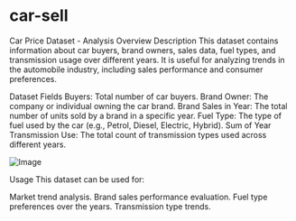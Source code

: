 # car-sell

Car Price Dataset - Analysis Overview
Description
This dataset contains information about car buyers, brand owners, sales data, fuel types, and transmission usage over different years. It is useful for analyzing trends in the automobile industry, including sales performance and consumer preferences.

Dataset Fields
Buyers: Total number of car buyers. 
Brand Owner: The company or individual owning the car brand. 
Brand Sales in Year: The total number of units sold by a brand in a specific year. 
Fuel Type: The type of fuel used by the car (e.g., Petrol, Diesel, Electric, Hybrid). 
Sum of Year Transmission Use: The total count of transmission types used across different years. 


![Image](https://github.com/user-attachments/assets/e3333b17-01e8-4ef5-b726-b017d7514111)


Usage
This dataset can be used for:

Market trend analysis. 
Brand sales performance evaluation. 
Fuel type preferences over the years. 
Transmission type trends.
